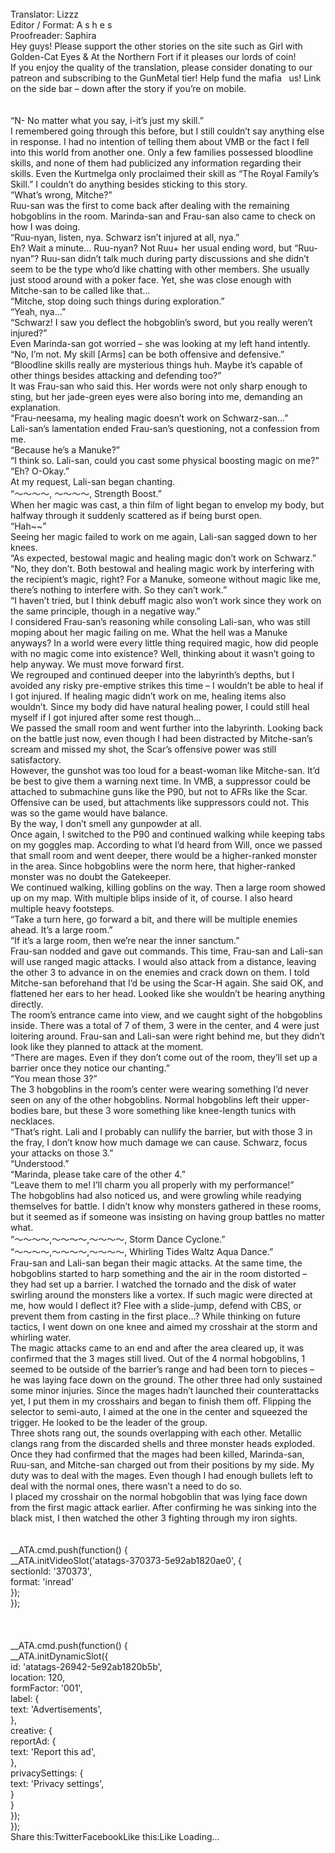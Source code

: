 <br/>
Translator: Lizzz<br/>
Editor / Format: A s h e s<br/>
Proofreader: Saphira<br/>
Hey guys! Please support the other stories on the site such as Girl with Golden-Cat Eyes & At the Northern Fort if it pleases our lords of coin! <br/>
If you enjoy the quality of the translation, please consider donating to our patreon and subscribing to the GunMetal tier! Help fund the mafia   us! Link on the side bar – down after the story if you’re on mobile.<br/>
<br/>
 <br/>
“N- No matter what you say, i-it’s just my skill.”<br/>
I remembered going through this before, but I still couldn’t say anything else in response. I had no intention of telling them about VMB or the fact I fell into this world from another one. Only a few families possessed bloodline skills, and none of them had publicized any information regarding their skills. Even the Kurtmelga only proclaimed their skill as “The Royal Family’s Skill.” I couldn’t do anything besides sticking to this story.<br/>
“What’s wrong, Mitche?”<br/>
Ruu-san was the first to come back after dealing with the remaining hobgoblins in the room. Marinda-san and Frau-san also came to check on how I was doing.<br/>
“Ruu-nyan, listen, nya. Schwarz isn’t injured at all, nya.”<br/>
Eh? Wait a minute… Ruu-nyan? Not Ruu+ her usual ending word, but “Ruu-nyan”? Ruu-san didn’t talk much during party discussions and she didn’t seem to be the type who’d like chatting with other members. She usually just stood around with a poker face. Yet, she was close enough with Mitche-san to be called like that…<br/>
“Mitche, stop doing such things during exploration.”<br/>
“Yeah, nya…”<br/>
“Schwarz! I saw you deflect the hobgoblin’s sword, but you really weren’t injured?”<br/>
Even Marinda-san got worried – she was looking at my left hand intently.<br/>
“No, I’m not. My skill [Arms] can be both offensive and defensive.”<br/>
“Bloodline skills really are mysterious things huh. Maybe it’s capable of other things besides attacking and defending too?”<br/>
It was Frau-san who said this. Her words were not only sharp enough to sting, but her jade-green eyes were also boring into me, demanding an explanation.<br/>
“Frau-neesama, my healing magic doesn’t work on Schwarz-san…”<br/>
Lali-san’s lamentation ended Frau-san’s questioning, not a confession from me.<br/>
“Because he’s a Manuke?”<br/>
“I think so. Lali-san, could you cast some physical boosting magic on me?”<br/>
“Eh? O-Okay.”<br/>
At my request, Lali-san began chanting.<br/>
“～～～～, ～～～～, Strength Boost.”<br/>
When her magic was cast, a thin film of light began to envelop my body, but halfway through it suddenly scattered as if being burst open.<br/>
“Hah~~”<br/>
Seeing her magic failed to work on me again, Lali-san sagged down to her knees.<br/>
“As expected, bestowal magic and healing magic don’t work on Schwarz.”<br/>
“No, they don’t. Both bestowal and healing magic work by interfering with the recipient’s magic, right? For a Manuke, someone without magic like me, there’s nothing to interfere with. So they can’t work.”<br/>
“I haven’t tried, but I think debuff magic also won’t work since they work on the same principle, though in a negative way.”<br/>
I considered Frau-san’s reasoning while consoling Lali-san, who was still moping about her magic failing on me. What the hell was a Manuke anyways? In a world were every little thing required magic, how did people with no magic come into existence? Well, thinking about it wasn’t going to help anyway. We must move forward first.<br/>
We regrouped and continued deeper into the labyrinth’s depths, but I avoided any risky pre-emptive strikes this time – I wouldn’t be able to heal if I got injured. If healing magic didn’t work on me, healing items also wouldn’t. Since my body did have natural healing power, I could still heal myself if I got injured after some rest though…<br/>
We passed the small room and went further into the labyrinth. Looking back on the battle just now, even though I had been distracted by Mitche-san’s scream and missed my shot, the Scar’s offensive power was still satisfactory.<br/>
However, the gunshot was too loud for a beast-woman like Mitche-san. It’d be best to give them a warning next time. In VMB, a suppressor could be attached to submachine guns like the P90, but not to AFRs like the Scar. Offensive can be used, but attachments like suppressors could not. This was so the game would have balance.<br/>
By the way, I don’t smell any gunpowder at all.<br/>
Once again, I switched to the P90 and continued walking while keeping tabs on my goggles map. According to what I’d heard from Will, once we passed that small room and went deeper, there would be a higher-ranked monster in the area. Since hobgoblins were the norm here, that higher-ranked monster was no doubt the Gatekeeper.<br/>
We continued walking, killing goblins on the way. Then a large room showed up on my map. With multiple blips inside of it, of course. I also heard multiple heavy footsteps.<br/>
“Take a turn here, go forward a bit, and there will be multiple enemies ahead. It’s a large room.”<br/>
“If it’s a large room, then we’re near the inner sanctum.”<br/>
Frau-san nodded and gave out commands. This time, Frau-san and Lali-san will use ranged magic attacks. I would also attack from a distance, leaving the other 3 to advance in on the enemies and crack down on them. I told Mitche-san beforehand that I’d be using the Scar-H again. She said OK, and flattened her ears to her head.  Looked like she wouldn’t be hearing anything directly.<br/>
The room’s entrance came into view, and we caught sight of the hobgoblins inside. There was a total of 7 of them, 3 were in the center, and 4 were just loitering around. Frau-san and Lali-san were right behind me, but they didn’t look like they planned to attack at the moment.<br/>
“There are mages. Even if they don’t come out of the room, they’ll set up a barrier once they notice our chanting.”<br/>
“You mean those 3?”<br/>
The 3 hobgoblins in the room’s center were wearing something I’d never seen on any of the other hobgoblins. Normal hobgoblins left their upper-bodies bare, but these 3 wore something like knee-length tunics with necklaces.<br/>
“That’s right. Lali and I probably can nullify the barrier, but with those 3 in the fray, I don’t know how much damage we can cause. Schwarz, focus your attacks on those 3.”<br/>
“Understood.”<br/>
“Marinda, please take care of the other 4.”<br/>
“Leave them to me! I’ll charm you all properly with my performance!”<br/>
The hobgoblins had also noticed us, and were growling while readying themselves for battle. I didn’t know why monsters gathered in these rooms, but it seemed as if someone was insisting on having group battles no matter what.<br/>
“～～～～,～～～～,～～～～, Storm Dance Cyclone.”<br/>
“～～～～,～～～～,～～～～, Whirling Tides Waltz Aqua Dance.”<br/>
Frau-san and Lali-san began their magic attacks. At the same time, the hobgoblins started to harp something and the air in the room distorted – they had set up a barrier. I watched the tornado and the disk of water swirling around the monsters like a vortex. If such magic were directed at me, how would I deflect it? Flee with a slide-jump, defend with CBS, or prevent them from casting in the first place…? While thinking on future tactics, I went down on one knee and aimed my crosshair at the storm and whirling water.<br/>
The magic attacks came to an end and after the area cleared up, it was confirmed that the 3 mages still lived. Out of the 4 normal hobgoblins, 1 seemed to be outside of the barrier’s range and had been torn to pieces – he was laying face down on the ground. The other three had only sustained some minor injuries. Since the mages hadn’t launched their counterattacks yet, I put them in my crosshairs and began to finish them off. Flipping the selector to semi-auto, I aimed at the one in the center and squeezed the trigger. He looked to be the leader of the group.<br/>
Three shots rang out, the sounds overlapping with each other. Metallic clangs rang from the discarded shells and three monster heads exploded.<br/>
Once they had confirmed that the mages had been killed, Marinda-san, Ruu-san, and Mitche-san charged out from their positions by my side. My duty was to deal with the mages. Even though I had enough bullets left to deal with the normal ones, there wasn’t a need to do so.<br/>
I placed my crosshair on the normal hobgoblin that was lying face down from the first magic attack earlier. After confirming he was sinking into the black mist, I then watched the other 3 fighting through my iron sights.<br/>
<br/>
<br/>
            __ATA.cmd.push(function() {<br/>
                __ATA.initVideoSlot('atatags-370373-5e92ab1820ae0', {<br/>
                    sectionId: '370373',<br/>
                    format: 'inread'<br/>
                });<br/>
            });<br/>
        <br/>
 <br/>
<br/>
				__ATA.cmd.push(function() {<br/>
					__ATA.initDynamicSlot({<br/>
						id: 'atatags-26942-5e92ab1820b5b',<br/>
						location: 120,<br/>
						formFactor: '001',<br/>
						label: {<br/>
							text: 'Advertisements',<br/>
						},<br/>
						creative: {<br/>
							reportAd: {<br/>
								text: 'Report this ad',<br/>
							},<br/>
							privacySettings: {<br/>
								text: 'Privacy settings',<br/>
							}<br/>
						}<br/>
					});<br/>
				});<br/>
			Share this:TwitterFacebookLike this:Like Loading... 